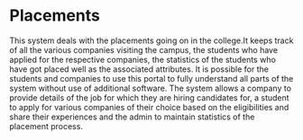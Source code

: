 # Placements
This system deals with the placements going on in the college.It keeps track of all the various companies visiting the campus, the students who have applied for the respective companies, the statistics of the students who have got placed well as the associated attributes. It is possible for the students and companies to use this portal to fully understand all parts of the system without use of additional software. The system allows a company to provide details of the job for which they are hiring candidates for, a student to apply for various companies of their choice based on the eligibilities and share their experiences and the admin to maintain statistics of the placement process.
